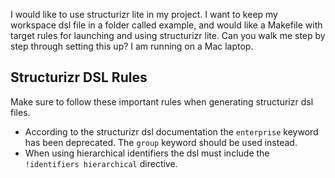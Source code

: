 I would like to use structurizr lite in my project. I want to keep my workspace dsl file in a folder called example, 
and would like a Makefile with target rules for launching and using structurizr lite. Can you walk me step by step 
through setting this up?  I am running on a Mac laptop. 

## Structurizr DSL Rules

Make sure to follow these important rules when generating structurizr dsl files.

  * According to the structurizr dsl documentation the `enterprise` keyword has been deprecated. The `group` keyword should be used instead. 
  * When using hierarchical identifiers the dsl must include the `!identifiers hierarchical` directive.

